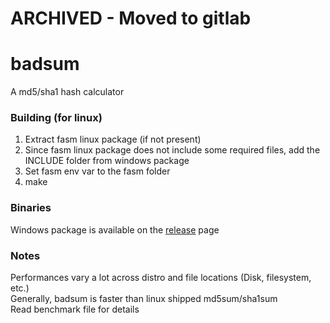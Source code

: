 # ARCHIVED - Moved to gitlab


# badsum
A md5/sha1 hash calculator

### Building (for linux)
1. Extract fasm linux package (if not present)
1. Since fasm linux package does not include some required files, add the INCLUDE folder from windows package
2. Set fasm env var to the fasm folder
3. make

### Binaries
Windows package is available on the [release](https://github.com/mp81ss/badsum/releases) page

### Notes
Performances vary a lot across distro and file locations (Disk, filesystem, etc.)\
Generally, badsum is faster than linux shipped md5sum/sha1sum\
Read benchmark file for details
